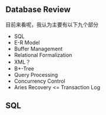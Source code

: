 ## Database Review

目前来看呢，我认为主要有以下九个部分

* SQL
* E-R Model
* Buffer Management
* Relational Formalization
* XML？
* B+-Tree
* Query Processing
* Concurrency Control
* Aries Recovery <= Transaction Log

## SQL

